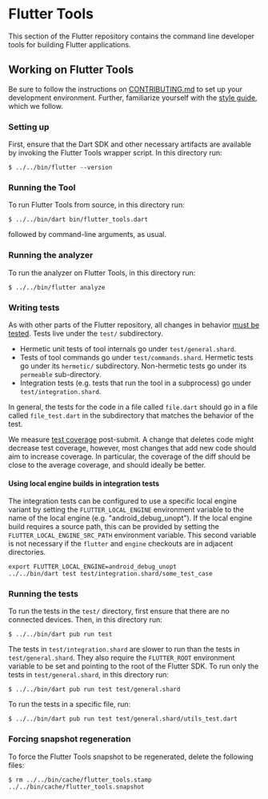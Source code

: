 # Flutter Tools

This section of the Flutter repository contains the command line developer tools
for building Flutter applications.

## Working on Flutter Tools

Be sure to follow the instructions on [CONTRIBUTING.md](../../CONTRIBUTING.md)
to set up your development environment. Further, familiarize yourself with the
[style guide](https://github.com/flutter/flutter/wiki/Style-guide-for-Flutter-repo),
which we follow.

### Setting up

First, ensure that the Dart SDK and other necessary artifacts are available by
invoking the Flutter Tools wrapper script. In this directory run:
```shell
$ ../../bin/flutter --version
```

### Running the Tool

To run Flutter Tools from source, in this directory run:
```shell
$ ../../bin/dart bin/flutter_tools.dart
```
followed by command-line arguments, as usual.


### Running the analyzer

To run the analyzer on Flutter Tools, in this directory run:
```shell
$ ../../bin/flutter analyze
```

### Writing tests

As with other parts of the Flutter repository, all changes in behavior [must be
tested](https://github.com/flutter/flutter/wiki/Style-guide-for-Flutter-repo#write-test-find-bug).
Tests live under the `test/` subdirectory.
- Hermetic unit tests of tool internals go under `test/general.shard`.
- Tests of tool commands go under `test/commands.shard`. Hermetic tests go under
  its `hermetic/` subdirectory. Non-hermetic tests go under its `permeable`
  sub-directory.
- Integration tests (e.g. tests that run the tool in a subprocess) go under
  `test/integration.shard`.

In general, the tests for the code in a file called `file.dart` should go in a
file called `file_test.dart` in the subdirectory that matches the behavior of
the test.

We measure [test coverage](https://codecov.io/gh/flutter/flutter) post-submit.
A change that deletes code might decrease test coverage, however, most changes
that add new code should aim to increase coverage. In particular, the coverage
of the diff should be close to the average coverage, and should ideally be
better.

#### Using local engine builds in integration tests

The integration tests can be configured to use a specific local engine
variant by setting the `FLUTTER_LOCAL_ENGINE` environment variable to the
name of the local engine (e.g. "android_debug_unopt"). If the local engine build
requires a source path, this can be provided by setting the `FLUTTER_LOCAL_ENGINE_SRC_PATH`
environment variable. This second variable is not necessary if the `flutter` and
`engine` checkouts are in adjacent directories.

```shell
export FLUTTER_LOCAL_ENGINE=android_debug_unopt
../../bin/dart test test/integration.shard/some_test_case
```

### Running the tests

To run the tests in the `test/` directory, first ensure that there are no
connected devices. Then, in this directory run:
```shell
$ ../../bin/dart pub run test
```

The tests in `test/integration.shard` are slower to run than the tests in
`test/general.shard`. They also require the `FLUTTER_ROOT` environment variable
to be set and pointing to the root of the Flutter SDK. To run only the tests in `test/general.shard`, in this
directory run:
```shell
$ ../../bin/dart pub run test test/general.shard
```

To run the tests in a specific file, run:
```shell
$ ../../bin/dart pub run test test/general.shard/utils_test.dart
```

### Forcing snapshot regeneration

To force the Flutter Tools snapshot to be regenerated, delete the following
files:
```shell
$ rm ../../bin/cache/flutter_tools.stamp ../../bin/cache/flutter_tools.snapshot
```
